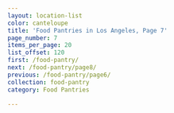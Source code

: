 ```yaml
---
layout: location-list
color: canteloupe
title: 'Food Pantries in Los Angeles, Page 7'
page_number: 7
items_per_page: 20
list_offset: 120
first: /food-pantry/
next: /food-pantry/page8/
previous: /food-pantry/page6/
collection: food-pantry
category: Food Pantries

---
```

